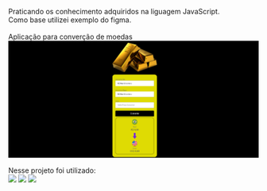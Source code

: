 Praticando os conhecimento adquiridos na liguagem JavaScript.
<br>
Como base utilizei exemplo do figma.
<br>
<br>
Aplicação para converção de moedas
<img src="https://github.com/itamartgomes/Convert-Money/blob/main/assets/img/Convert-Money-Print.png?raw=true" />

Nesse projeto foi utilizado:
<br>
<img src="https://img.shields.io/badge/HTML5-E34F26?style=for-the-badge&logo=html5&logoColor=white" /> <img src="https://img.shields.io/badge/CSS3-1572B6?style=for-the-badge&logo=css3&logoColor=white" /> <img src="https://img.shields.io/badge/JavaScript-F7DF1E?style=for-the-badge&logo=javascript&logoColor=black" />
